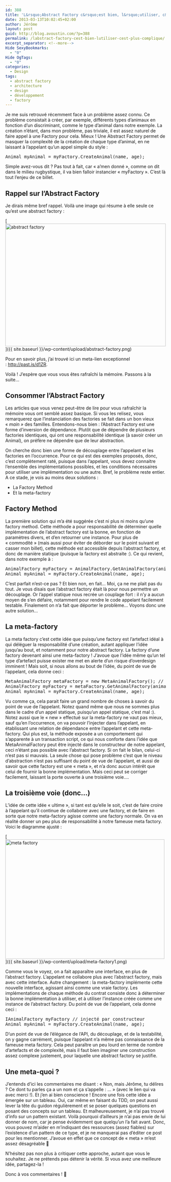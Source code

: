 ```yaml
---
id: 388
title: 'L&rsquo;Abstract Factory c&rsquo;est bien, l&rsquo;utiliser, c&rsquo;est plus compliqué'
date: 2013-03-13T10:02:45+02:00
author: Jérôme
layout: post
guid: http://blog.avoustin.com/?p=388
permalink: /labstract-factory-cest-bien-lutiliser-cest-plus-complique/
excerpt_separator: <!--more-->
Hide SexyBookmarks:
  - "0"
Hide OgTags:
  - "0"
categories:
  - Design
tags:
  - abstract factory
  - architecture
  - design
  - développement
  - factory
---
```


Je me suis retrouvé récemment face à un problème assez connu. Ce problème consistait à créer, par exemple, différents types d&rsquo;animaux en fonction d&rsquo;un discriminant, comme le type d&rsquo;animal dans notre exemple. La création n&rsquo;étant, dans mon problème, pas triviale, il est assez naturel de faire appel à une Factory pour cela. Mieux ! Une Abstract Factory permet de masquer la complexité de la création de chaque type d&rsquo;animal, en ne laissant à l&rsquo;appelant qu&rsquo;un appel simple du style :

<pre class="brush: csharp; title: C#; notranslate" title="C#">Animal myAnimal = myFactory.CreateAnimal(name, age);</pre>

Simple avez-vous dit ? Pas tout à fait, car « a&rsquo;men donné », comme on dit dans le milieu rugbystique, il va bien falloir instancier « myFactory ». C&rsquo;est là tout l&rsquo;enjeu de ce billet.<!--more-->

## Rappel sur l&rsquo;Abstract Factory

Je dirais même bref rappel. Voilà une image qui résume à elle seule ce qu&rsquo;est une abstract factory :

[<img class="aligncenter size-full wp-image-397" alt="abstract factory" src="{{ site.baseurl }}/wp-content/upload/abstract-factory.png" width="504" height="385" srcset="{{ site.baseurl }}/wp-content/upload/abstract-factory.png 504w, {{ site.baseurl }}/wp-content/upload/abstract-factory-300x229.png 300w" sizes="(max-width: 504px) 100vw, 504px" />]({{ site.baseurl }}/wp-content/upload/abstract-factory.png)

Pour en savoir plus, j&rsquo;ai trouvé ici un meta-lien exceptionnel : <a title="Abstract Factory dans Google" href="http://past.is/d1ZR" target="_blank">http://past.is/d1ZR</a>.

Voilà ! J&rsquo;espère que vous vous êtes rafraîchi la mémoire. Passons à la suite&#8230;

## Consommer l&rsquo;Abstract Factory

Les articles que vous venez peut-être de lire pour vous rafraîchir la mémoire vous ont semblé assez basique. Si vous les relisez, vous remarquerez que l&rsquo;instanciation des factories se fait dans un bon vieux « _main »_ des familles. Entendons-nous bien : l&rsquo;Abstract Factory est une forme d&rsquo;inversion de dépendance. Plutôt que de dépendre de plusieurs factories identiques, qui ont une responsabilité identique (à savoir créer un Animal), on préfère ne dépendre que de leur abstraction.

On cherche donc bien une forme de découplage entre l&rsquo;appelant et les factories en l&rsquo;occurrence. Pour ce qui est des exemples proposés, donc, c&rsquo;est complètement raté, puisque dans l&rsquo;appelant, vous devez connaitre l&rsquo;ensemble des implémentations possibles, et les conditions nécessaires pour utiliser une implémentation ou une autre. Bref, le problème reste entier. A ce stade, je vois au moins deux solutions :

  * <span style="line-height: 13px;">La Factory Method</span>
  * Et la meta-factory

## Factory Method

La première solution qui m&rsquo;a été suggérée c&rsquo;est ni plus ni moins qu&rsquo;une factory method. Cette méthode a pour responsabilité de déterminer quelle implémentation de l&rsquo;abstract factory est la bonne, en fonction de paramètres divers, et d&rsquo;en retourner une instance. Pour plus de « commodité » (mais aussi pour éviter de déborder sur le point suivant et casser mon billet), cette méthode est accessible depuis l&rsquo;abstract factory, et donc de manière statique (puisque la factory est abstraite :). Ce qui revient, dans notre exemple à :

<pre class="brush: csharp; title: C#; notranslate" title="C#">AnimalFactory myFactory = AnimalFactory.GetAnimalFactory(animalType);
Animal myAnimal = myFactory.CreateAnimal(name, age);</pre>

C&rsquo;est parfait n&rsquo;est-ce pas ? Et bien non, en fait&#8230; Moi, ça ne me plait pas du tout. Je vous disais que l&rsquo;abstract factory était là pour nous permettre un découplage. Or l&rsquo;appel statique nous recrée un couplage fort : il n&rsquo;y a aucun moyen de s&rsquo;en défaire, notamment pour rendre le code appelant facilement testable. Finalement on n&rsquo;a fait que déporter le problème&#8230; Voyons donc une autre solution&#8230;

## La meta-factory

La meta factory c&rsquo;est cette idée que puisqu&rsquo;une factory est l&rsquo;artefact idéal à qui déléguer la responsabilité d&rsquo;une création, autant appliquer l&rsquo;idée jusqu&rsquo;au bout, et notamment pour notre abstract factory. La factory d&rsquo;une factory devenant ainsi une meta-factory ! J&rsquo;avoue que l&rsquo;idée même qu&rsquo;un tel type d&rsquo;artefact puisse exister me met en alerte d&rsquo;un risque d&rsquo;overdesign imminent ! Mais soit, si nous allons au bout de l&rsquo;idée, du point de vue de l&rsquo;appelant, cela donne ceci :

<pre class="brush: csharp; title: C#; notranslate" title="C#">MetaAnimalFactory metaFactory = new MetaAnimalFactory(); // qui peut être injecté
AnimalFactory myFactory = metaFactory.GetAnimalFactory(animalType);
Animal myAnimal = myFactory.CreateAnimal(name, age);</pre>

Vu comme ça, cela parait faire un grand nombre de choses à savoir du point de vue de l&rsquo;appelant. Notez quand même que nous ne sommes plus dans le cadre d&rsquo;un appel statique, puisqu&rsquo;un appel statique, c&rsquo;est mal :). Notez aussi que le « new » effectué sur la meta-factory ne vaut pas mieux, sauf qu&rsquo;en l&rsquo;occurrence, on va pouvoir l&rsquo;injecter dans l&rsquo;appelant, en établissant une relation de dépendance entre l&rsquo;appelant et cette meta-factory. Qui plus est, la méthode exposée a un comportement qui s&rsquo;apparente à un transaction script, ce qui nous conforte dans l&rsquo;idée que MetaAnimalFactory peut être injecté dans le constructeur de notre appelant, ceci n&rsquo;étant pas possible avec l&rsquo;abstract factory. Si on fait le bilan, celui-ci n&rsquo;est pas si mauvais. La seule chose qui pose problème c&rsquo;est que le niveau d&rsquo;abstraction n&rsquo;est pas suffisant du point de vue de l&rsquo;appelant, et aussi de savoir que cette factory est une « meta », et n&rsquo;a donc aucun intérêt que celui de fournir la bonne implémentation. Mais ceci peut se corriger facilement, laissant la porte ouverte à une troisième voie&#8230;.

## La troisième voie (donc&#8230;)

L&rsquo;idée de cette idée « ultime », si tant est qu&rsquo;elle le soit, c&rsquo;est de faire croire à l&rsquo;appelant qu&rsquo;il continue de collaborer avec une factory, et de faire en sorte que notre meta-factory agisse comme une factory normale. On va en réalité donner un peu plus de responsabilité à notre fameuse meta factory. Voici le diagramme ajusté :

[<img class="aligncenter size-full wp-image-400" alt="meta factory" src="{{ site.baseurl }}/wp-content/upload/meta-factory1.png" width="500" height="375" srcset="{{ site.baseurl }}/wp-content/upload/meta-factory1.png 500w, {{ site.baseurl }}/wp-content/upload/meta-factory1-300x225.png 300w" sizes="(max-width: 500px) 100vw, 500px" />]({{ site.baseurl }}/wp-content/upload/meta-factory1.png)

Comme vous le voyez, on a fait apparaître une interface, en plus de l&rsquo;abstract factory. L&rsquo;appelant ne collabore plus avec l&rsquo;abstract factory, mais avec cette interface. Autre changement : la meta-factory implémente cette nouvelle interface, agissant ainsi comme une vraie factory. Les implémentations de chaque méthode du contrat consiste donc à déterminer la bonne implémentation à utiliser, et à utiliser l&rsquo;instance créée comme une instance de l&rsquo;abstract factory. Du point de vue de l&rsquo;appelant, cela donne ceci :

<pre class="brush: csharp; title: C#; notranslate" title="C#">IAnimalFactory myFactory // injecté par constructeur
Animal myAnimal = myFactory.CreateAnimal(name, age);</pre>

D&rsquo;un point de vue de l&rsquo;élégance de l&rsquo;API, du découplage, et de la testabilité, on y gagne carrément, puisque l&rsquo;appelant n&rsquo;a même pas connaissance de la fameuse meta factory. Cela peut paraître un peu lourd en terme de nombre d&rsquo;artefacts et de complexité, mais il faut bien imaginer une construction assez complexe justement, pour laquelle une abstract factory se justifie.

## Une meta-quoi ?

J&rsquo;entends d&rsquo;ici les commentaires me disant : « Non, mais Jérôme, tu délires ? Ce dont tu parles ça a un nom et ça s&rsquo;appelle : &#8230; » (avec le lien qui va avec merci !). Et j&rsquo;en ai bien conscience ! Encore une fois cette idée a émergée sur un tableau. Oui, car même en faisant du TDD, on peut aussi lever la tête du guidon régulièrement et se poser quelques questions en posant des concepts sur un tableau. Et malheureusement, je n&rsquo;ai pas trouvé d&rsquo;info sur un pattern existant. Voilà pourquoi d&rsquo;ailleurs je n&rsquo;ai pas envie de lui donner de nom, car je pense évidemment que quelqu&rsquo;un l&rsquo;a fait avant. Donc, vous pouvez m&rsquo;aider en m&rsquo;indiquant des ressources (assez fiables) sur l&rsquo;existence d&rsquo;un pattern de ce type, et je ne manquerai pas d&rsquo;éditer ce post pour les mentionner. J&rsquo;avoue en effet que ce concept de « meta » m&rsquo;est assez désagréable 🙂

N&rsquo;hésitez pas non plus à critiquer cette approche, autant que vous le souhaitez. Je ne prétends pas détenir la vérité. Si vous avez une meilleure idée, partagez-la !

Donc à vos commentaires ! 🙂

